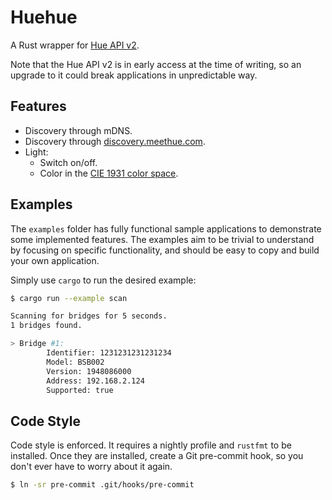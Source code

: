 # Huehue

A Rust wrapper for [Hue API v2](https://developers.meethue.com/develop/hue-api-v2/).

Note that the Hue API v2 is in early access at the time of writing, so an upgrade to it could break applications in
unpredictable way.

## Features
- Discovery through mDNS.
- Discovery through [discovery.meethue.com](https://discovery.meethue.com).
- Light:
    - Switch on/off.
    - Color in the [CIE 1931 color space](https://en.wikipedia.org/wiki/CIE_1931_color_space).

## Examples

The `examples` folder has fully functional sample applications to demonstrate some implemented features. The examples
aim to be trivial to understand by focusing on specific functionality, and should be easy to copy and build your own
application.

Simply use `cargo` to run the desired example:
```bash
$ cargo run --example scan

Scanning for bridges for 5 seconds.
1 bridges found.

> Bridge #1:
        Identifier: 1231231231231234
        Model: BSB002
        Version: 1948086000
        Address: 192.168.2.124
        Supported: true
```

## Code Style

Code style is enforced. It requires a nightly profile and `rustfmt` to be installed. Once they are installed, create a 
Git pre-commit hook, so you don't ever have to worry about it again.

```bash
$ ln -sr pre-commit .git/hooks/pre-commit
```